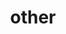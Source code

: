 ---
layout: page
title: other
nav: true
dropdown: true
children: 
    - title: coding
    #  permalink: /creative-coding/
    - title: photography
    #  permalink: /photography/
    - title: music
    #  permalink: /photography/
---
